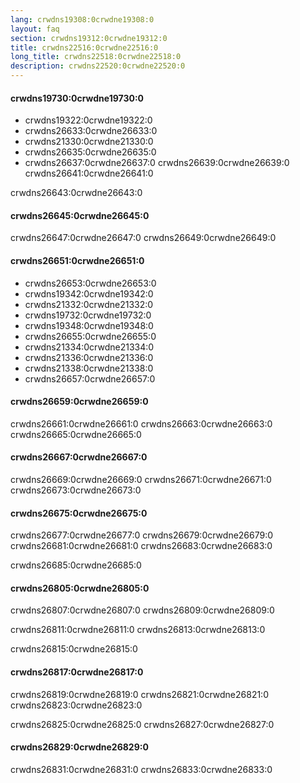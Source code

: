 ```yaml
---
lang: crwdns19308:0crwdne19308:0
layout: faq
section: crwdns19312:0crwdne19312:0
title: crwdns22516:0crwdne22516:0
long_title: crwdns22518:0crwdne22518:0
description: crwdns22520:0crwdne22520:0
---
```


#### crwdns19730:0crwdne19730:0
- crwdns19322:0crwdne19322:0
- crwdns26633:0crwdne26633:0
- crwdns21330:0crwdne21330:0
- crwdns26635:0crwdne26635:0
- crwdns26637:0crwdne26637:0 crwdns26639:0crwdne26639:0 crwdns26641:0crwdne26641:0

crwdns26643:0crwdne26643:0

#### crwdns26645:0crwdne26645:0
crwdns26647:0crwdne26647:0 crwdns26649:0crwdne26649:0

#### crwdns26651:0crwdne26651:0
- crwdns26653:0crwdne26653:0
- crwdns19342:0crwdne19342:0
- crwdns21332:0crwdne21332:0
- crwdns19732:0crwdne19732:0
- crwdns19348:0crwdne19348:0
- crwdns26655:0crwdne26655:0
- crwdns21334:0crwdne21334:0
- crwdns21336:0crwdne21336:0
- crwdns21338:0crwdne21338:0
- crwdns26657:0crwdne26657:0

#### crwdns26659:0crwdne26659:0
crwdns26661:0crwdne26661:0 crwdns26663:0crwdne26663:0 crwdns26665:0crwdne26665:0

#### crwdns26667:0crwdne26667:0
crwdns26669:0crwdne26669:0 crwdns26671:0crwdne26671:0 crwdns26673:0crwdne26673:0

#### crwdns26675:0crwdne26675:0
crwdns26677:0crwdne26677:0 crwdns26679:0crwdne26679:0 crwdns26681:0crwdne26681:0 crwdns26683:0crwdne26683:0

crwdns26685:0crwdne26685:0

#### crwdns26805:0crwdne26805:0
crwdns26807:0crwdne26807:0 crwdns26809:0crwdne26809:0

crwdns26811:0crwdne26811:0 crwdns26813:0crwdne26813:0

crwdns26815:0crwdne26815:0

#### crwdns26817:0crwdne26817:0
crwdns26819:0crwdne26819:0 crwdns26821:0crwdne26821:0 crwdns26823:0crwdne26823:0

crwdns26825:0crwdne26825:0 crwdns26827:0crwdne26827:0

#### crwdns26829:0crwdne26829:0
crwdns26831:0crwdne26831:0 crwdns26833:0crwdne26833:0
